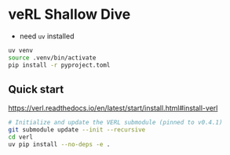 # veRL Shallow Dive
- need `uv` installed
```bash
uv venv
source .venv/bin/activate
pip install -r pyproject.toml
```

## Quick start
https://verl.readthedocs.io/en/latest/start/install.html#install-verl

```bash
# Initialize and update the VERL submodule (pinned to v0.4.1)
git submodule update --init --recursive
cd verl
uv pip install --no-deps -e .
```
